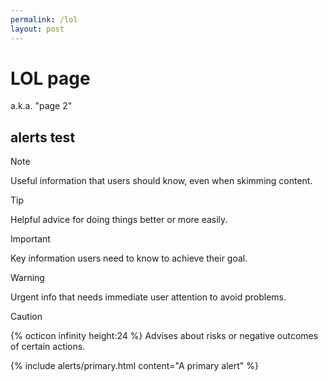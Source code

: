 ```yaml
---
permalink: /lol
layout: post
---
```


# LOL page

a.k.a. "page 2"

## alerts test

> [!NOTE]
> Useful information that users should know, even when skimming content.

> [!TIP]
> Helpful advice for doing things better or more easily.

> [!IMPORTANT]
> Key information users need to know to achieve their goal.

> [!WARNING]
> Urgent info that needs immediate user attention to avoid problems.

> [!CAUTION]
> {% octicon infinity height:24 %}
> Advises about risks or negative outcomes of certain actions.

{% include alerts/primary.html content="A primary alert" %}
